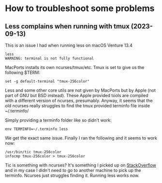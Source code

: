 # How to troubleshoot some problems

## Less complains when running with tmux (2023-09-13)

This is an issue I had when running less on macOS Venture 13.4

```
less
WARNING: terminal is not fully functional
```

MacPorts installs its own ncurses/tmux/etc. Tmux is set to
give us the following $TERM:

```
set -g default-terminal "tmux-256color"
```

Less and some other core utils are not given by MacPorts but by Apple (not part
of GNU but BSD instead). These Apple provided tools are compiled with a different
version of ncurses, presumably. Anyway, it seems that the old ncurses really
struggles to find the tmux provided terminfo file inside ~/.terminfo/

Simply providing a terminfo folder like so didn't work:

```
env TERMINFO=~/.terminfo less
```

We get the exact same issue. Finally I ran the following and it seems to work
now:

```
/usr/bin/tic tmux-256color
infocmp tmux-256color > tmux-256color
```

Tic is something with ncurses? It's something I picked up on
[StackOverflow](https://unix.stackexchange.com/questions/410335/why-isnt-screen-on-macos-picking-up-my-terminfo)
and in my case I didn't need to go to another machine to pick up the terminfo.
Ncurses just struggles finding it. Running less works now.
